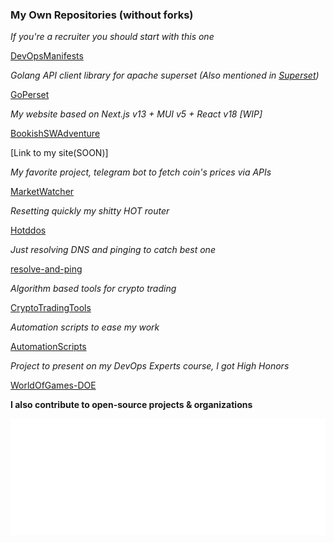 ### My Own Repositories (without forks)


*If you're a recruiter you should start with this one*

[DevOpsManifests](https://github.com/justmike1/DevOpsManifests)

*Golang API client library for apache superset (Also mentioned in [Superset](https://github.com/apache/superset/wiki/Community-Resource-Library#third-party-libraries))*

[GoPerset](https://github.com/justmike1/goperset)

*My website based on Next.js v13 + MUI v5 + React v18 [WIP]*

[BookishSWAdventure](https://github.com/justmike1/bookish-sw-adventure)

[Link to my site(SOON)]

*My favorite project, telegram bot to fetch coin's prices via APIs*

[MarketWatcher](https://github.com/justmike1/MarketWatcher)

*Resetting quickly my shitty HOT router*

[Hotddos](https://github.com/justmike1/hotddos)


*Just resolving DNS and pinging to catch best one*

[resolve-and-ping](https://github.com/justmike1/resolve-and-ping)


*Algorithm based tools for crypto trading*

[CryptoTradingTools](https://github.com/justmike1/CryptoTradingTools)


*Automation scripts to ease my work*

[AutomationScripts](https://github.com/justmike1/AutomationScripts)


*Project to present on my DevOps Experts course, I got High Honors*

[WorldOfGames-DOE](https://github.com/justmike1/WorldOfGames-DOE)

**I also contribute to open-source projects & organizations**

<!--
**justmike1/justmike1** is a ✨ _special_ ✨ repository because its `README.md` (this file) appears on your GitHub profile.

Here are some ideas to get you started:

- 🔭 I’m currently working on ...
- 🌱 I’m currently learning ...
- 👯 I’m looking to collaborate on ...
- 🤔 I’m looking for help with ...
- 💬 Ask me about ...
- 📫 How to reach me: ...
- 😄 Pronouns: ...
- ⚡ Fun fact: ...
-->

![Metrics](/github-metrics.svg)
